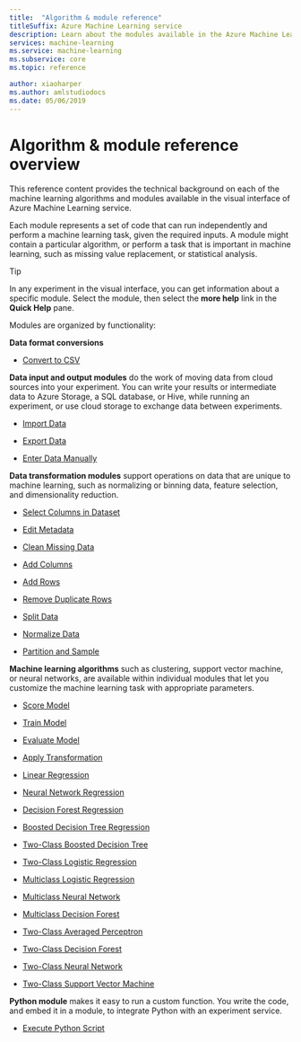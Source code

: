 ```yaml
---
title:  "Algorithm & module reference"
titleSuffix: Azure Machine Learning service
description: Learn about the modules available in the Azure Machine Learning visual interface
services: machine-learning
ms.service: machine-learning
ms.subservice: core
ms.topic: reference

author: xiaoharper
ms.author: amlstudiodocs
ms.date: 05/06/2019
---
```

# Algorithm & module reference overview

This reference content provides the technical background on each of the machine learning algorithms and modules available in the visual interface of Azure Machine Learning service. 

Each module represents a set of code that can run independently and perform a machine learning task, given the required inputs. A module might contain a particular algorithm, or perform a task that is important in machine learning, such as missing value replacement, or statistical analysis. 

> [!TIP]
> In any experiment in the visual interface, you can get information about a specific module. Select the module, then select the **more help** link in the **Quick Help** pane.

Modules are organized by functionality:

**Data format conversions**

  + [Convert to CSV ](convert-to-csv.md)

**Data input and output modules**  do the work of moving data from cloud sources into your experiment. You can write your results or intermediate data to Azure Storage, a SQL database, or Hive, while running an experiment, or use cloud storage to exchange data between experiments.  

  + [Import Data](import-data.md)

  + [Export Data](export-data.md)

  + [Enter Data Manually](enter-data-manually.md)


**Data transformation modules** support operations on data that are unique to machine learning, such as normalizing or binning data, feature selection, and dimensionality reduction.

  + [Select Columns in Dataset](select-columns-in-dataset.md)

  + [Edit Metadata](edit-metadata.md)

  + [Clean Missing Data](clean-missing-data.md)

  + [Add Columns](add-columns.md)

  + [Add Rows](add-rows.md)

  + [Remove Duplicate Rows](remove-duplicate-rows.md)

  + [Split Data](split-data.md)

  + [Normalize Data](normalize-data.md)

  + [Partition and Sample](partition-and-sample.md)


**Machine learning algorithms** such as clustering, support vector machine, or neural networks, are available within individual modules that let you customize the machine learning task with appropriate parameters.  
  + [Score Model](score-model.md)

  + [Train Model](train-model.md)

  + [Evaluate Model](evaluate-model.md)

  + [Apply Transformation](apply-transformation.md)

  + [Linear Regression](linear-regression.md)

  + [Neural Network Regression](neural-network-regression.md)

  + [Decision Forest Regression](decision-forest-regression.md)

  + [Boosted Decision Tree Regression](boosted-decision-tree-regression.md)

  + [Two-Class Boosted Decision Tree](two-class-boosted-decision-tree.md)

  + [Two-Class Logistic Regression](two-class-logistic-regression.md)

  + [Multiclass Logistic Regression](multiclass-logistic-regression.md)

  + [Multiclass Neural Network](multiclass-neural-network.md)

  + [Multiclass Decision Forest](multiclass-decision-forest.md)

  + [Two-Class Averaged Perceptron](two-class-averaged-perceptron.md)

  + [Two-Class Decision Forest](two-class-decision-forest.md)

  + [Two-Class Neural Network](two-class-neural-network.md)

  + [Two-Class Support Vector Machine](two-class-support-vector-machine.md)


**Python module** makes it easy to run a custom function. You write the code, and embed it in a module, to integrate Python with an experiment service.
  + [Execute Python Script](execute-python-script.md)


